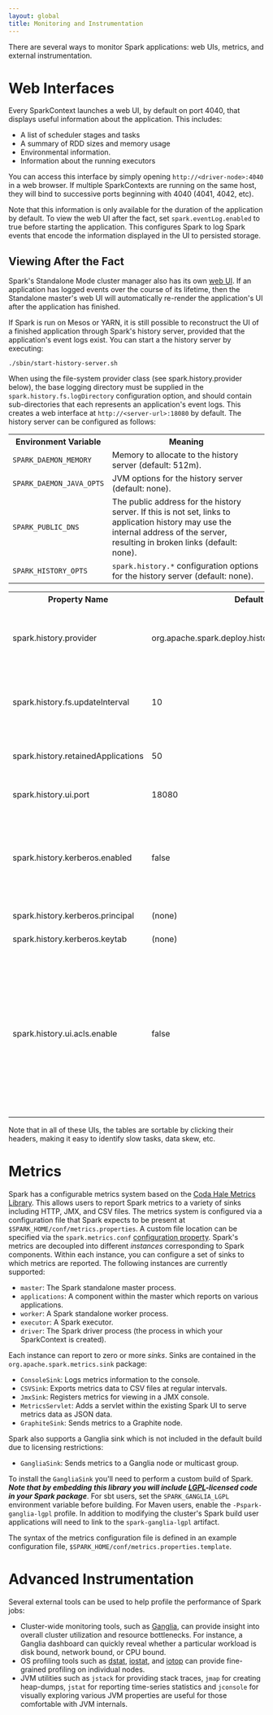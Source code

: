 ```yaml
---
layout: global
title: Monitoring and Instrumentation
---
```


There are several ways to monitor Spark applications: web UIs, metrics, and external instrumentation.

# Web Interfaces

Every SparkContext launches a web UI, by default on port 4040, that 
displays useful information about the application. This includes:

* A list of scheduler stages and tasks
* A summary of RDD sizes and memory usage
* Environmental information.
* Information about the running executors

You can access this interface by simply opening `http://<driver-node>:4040` in a web browser.
If multiple SparkContexts are running on the same host, they will bind to successive ports
beginning with 4040 (4041, 4042, etc).

Note that this information is only available for the duration of the application by default.
To view the web UI after the fact, set `spark.eventLog.enabled` to true before starting the
application. This configures Spark to log Spark events that encode the information displayed
in the UI to persisted storage.

## Viewing After the Fact

Spark's Standalone Mode cluster manager also has its own
[web UI](spark-standalone.html#monitoring-and-logging). If an application has logged events over
the course of its lifetime, then the Standalone master's web UI will automatically re-render the
application's UI after the application has finished.

If Spark is run on Mesos or YARN, it is still possible to reconstruct the UI of a finished
application through Spark's history server, provided that the application's event logs exist.
You can start a the history server by executing:

    ./sbin/start-history-server.sh

When using the file-system provider class (see spark.history.provider below), the base logging
directory must be supplied in the <code>spark.history.fs.logDirectory</code> configuration option,
and should contain sub-directories that each represents an application's event logs. This creates a
web interface at `http://<server-url>:18080` by default. The history server can be configured as
follows:

<table class="table">
  <tr><th style="width:21%">Environment Variable</th><th>Meaning</th></tr>
  <tr>
    <td><code>SPARK_DAEMON_MEMORY</code></td>
    <td>Memory to allocate to the history server (default: 512m).</td>
  </tr>
  <tr>
    <td><code>SPARK_DAEMON_JAVA_OPTS</code></td>
    <td>JVM options for the history server (default: none).</td>
  </tr>
  <tr>
    <td><code>SPARK_PUBLIC_DNS</code></td>
    <td>
      The public address for the history server. If this is not set, links to application history
      may use the internal address of the server, resulting in broken links (default: none).
    </td>
  </tr>
  <tr>
    <td><code>SPARK_HISTORY_OPTS</code></td>
    <td>
      <code>spark.history.*</code> configuration options for the history server (default: none).
    </td>
  </tr>
</table>

<table class="table">
  <tr><th>Property Name</th><th>Default</th><th>Meaning</th></tr>
  <tr>
    <td>spark.history.provider</td>
    <td>org.apache.spark.deploy.history.FsHistoryProvider</td>
    <td>Name of the class implementing the application history backend. Currently there is only
    one implementation, provided by Spark, which looks for application logs stored in the
    file system.</td>
  </tr>
  <tr>
    <td>spark.history.fs.updateInterval</td>
    <td>10</td>
    <td>
      The period, in seconds, at which information displayed by this history server is updated.
      Each update checks for any changes made to the event logs in persisted storage.
    </td>
  </tr>
  <tr>
    <td>spark.history.retainedApplications</td>
    <td>50</td>
    <td>
      The number of application UIs to retain. If this cap is exceeded, then the oldest
      applications will be removed.
    </td>
  </tr>
  <tr>
    <td>spark.history.ui.port</td>
    <td>18080</td>
    <td>
      The port to which the web interface of the history server binds.
    </td>
  </tr>
  <tr>
    <td>spark.history.kerberos.enabled</td>
    <td>false</td>
    <td>
      Indicates whether the history server should use kerberos to login. This is useful
      if the history server is accessing HDFS files on a secure Hadoop cluster. If this is 
      true it looks uses the configs <code>spark.history.kerberos.principal</code> and
      <code>spark.history.kerberos.keytab</code>. 
    </td>
  </tr>
  <tr>
    <td>spark.history.kerberos.principal</td>
    <td>(none)</td>
    <td>
      Kerberos principal name for the History Server.
    </td>
  </tr>
  <tr>
    <td>spark.history.kerberos.keytab</td>
    <td>(none)</td>
    <td>
      Location of the kerberos keytab file for the History Server.
    </td>
  </tr>
  <tr>
    <td>spark.history.ui.acls.enable</td>
    <td>false</td>
    <td>
      Specifies whether acls should be checked to authorize users viewing the applications.
      If enabled, access control checks are made regardless of what the individual application had 
      set for <code>spark.ui.acls.enable</code> when the application was run. The application owner
      will always have authorization to view their own application and any users specified via 
      <code>spark.ui.view.acls</code> when the application was run will also have authorization
      to view that application. 
      If disabled, no access control checks are made. 
    </td>
  </tr>
</table>

Note that in all of these UIs, the tables are sortable by clicking their headers,
making it easy to identify slow tasks, data skew, etc.

# Metrics

Spark has a configurable metrics system based on the 
[Coda Hale Metrics Library](http://metrics.codahale.com/). 
This allows users to report Spark metrics to a variety of sinks including HTTP, JMX, and CSV 
files. The metrics system is configured via a configuration file that Spark expects to be present 
at `$SPARK_HOME/conf/metrics.properties`. A custom file location can be specified via the 
`spark.metrics.conf` [configuration property](configuration.html#spark-properties).
Spark's metrics are decoupled into different 
_instances_ corresponding to Spark components. Within each instance, you can configure a 
set of sinks to which metrics are reported. The following instances are currently supported:

* `master`: The Spark standalone master process.
* `applications`: A component within the master which reports on various applications.
* `worker`: A Spark standalone worker process.
* `executor`: A Spark executor.
* `driver`: The Spark driver process (the process in which your SparkContext is created).

Each instance can report to zero or more _sinks_. Sinks are contained in the
`org.apache.spark.metrics.sink` package:

* `ConsoleSink`: Logs metrics information to the console.
* `CSVSink`: Exports metrics data to CSV files at regular intervals.
* `JmxSink`: Registers metrics for viewing in a JMX console.
* `MetricsServlet`: Adds a servlet within the existing Spark UI to serve metrics data as JSON data.
* `GraphiteSink`: Sends metrics to a Graphite node.

Spark also supports a Ganglia sink which is not included in the default build due to
licensing restrictions:

* `GangliaSink`: Sends metrics to a Ganglia node or multicast group.

To install the `GangliaSink` you'll need to perform a custom build of Spark. _**Note that
by embedding this library you will include [LGPL](http://www.gnu.org/copyleft/lesser.html)-licensed 
code in your Spark package**_. For sbt users, set the 
`SPARK_GANGLIA_LGPL` environment variable before building. For Maven users, enable 
the `-Pspark-ganglia-lgpl` profile. In addition to modifying the cluster's Spark build
user applications will need to link to the `spark-ganglia-lgpl` artifact.

The syntax of the metrics configuration file is defined in an example configuration file, 
`$SPARK_HOME/conf/metrics.properties.template`.

# Advanced Instrumentation

Several external tools can be used to help profile the performance of Spark jobs:

* Cluster-wide monitoring tools, such as [Ganglia](http://ganglia.sourceforge.net/), can provide 
insight into overall cluster utilization and resource bottlenecks. For instance, a Ganglia 
dashboard can quickly reveal whether a particular workload is disk bound, network bound, or 
CPU bound.
* OS profiling tools such as [dstat](http://dag.wieers.com/home-made/dstat/), 
[iostat](http://linux.die.net/man/1/iostat), and [iotop](http://linux.die.net/man/1/iotop) 
can provide fine-grained profiling on individual nodes.
* JVM utilities such as `jstack` for providing stack traces, `jmap` for creating heap-dumps, 
`jstat` for reporting time-series statistics and `jconsole` for visually exploring various JVM 
properties are useful for those comfortable with JVM internals.
